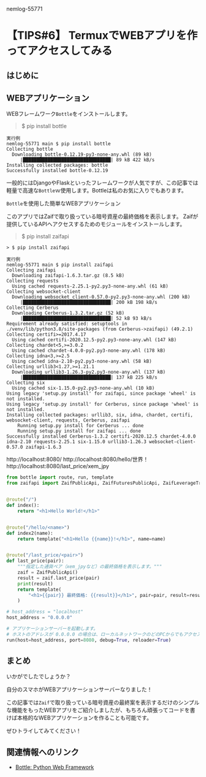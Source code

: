 nemlog-55771

# 【TIPS#6】 TermuxでWEBアプリを作ってアクセスしてみる 

## はじめに

## WEBアプリケーション

WEBフレームワーク`Bottle`をインストールします。

> $ pip install bottle

```
実行例
nemlog-55771 main $ pip install bottle
Collecting bottle
  Downloading bottle-0.12.19-py3-none-any.whl (89 kB)
     |████████████████████████████████| 89 kB 422 kB/s 
Installing collected packages: bottle
Successfully installed bottle-0.12.19
```

一般的にはDjangoやFlaskといったフレームワークが人気ですが、この記事では軽量で高速な`Bottle`ｗ使用します。Bottleは私のお気に入りでもあります。

`Bottle`を使用した簡単なWEBアプリケーション

このアプリではZaifで取り扱っている暗号資産の最終価格を表示します。
Zaifが提供しているAPIへアクセスするためのモジュールをインストールします。

> $ pip install zaifapi

`> $ pip install zaifapi`


```
実行例
nemlog-55771 main $ pip install zaifapi
Collecting zaifapi
  Downloading zaifapi-1.6.3.tar.gz (8.5 kB)
Collecting requests
  Using cached requests-2.25.1-py2.py3-none-any.whl (61 kB)
Collecting websocket-client
  Downloading websocket_client-0.57.0-py2.py3-none-any.whl (200 kB)
     |████████████████████████████████| 200 kB 198 kB/s 
Collecting Cerberus
  Downloading Cerberus-1.3.2.tar.gz (52 kB)
     |████████████████████████████████| 52 kB 93 kB/s 
Requirement already satisfied: setuptools in ./venv/lib/python3.8/site-packages (from Cerberus->zaifapi) (49.2.1)
Collecting certifi>=2017.4.17
  Using cached certifi-2020.12.5-py2.py3-none-any.whl (147 kB)
Collecting chardet<5,>=3.0.2
  Using cached chardet-4.0.0-py2.py3-none-any.whl (178 kB)
Collecting idna<3,>=2.5
  Using cached idna-2.10-py2.py3-none-any.whl (58 kB)
Collecting urllib3<1.27,>=1.21.1
  Downloading urllib3-1.26.3-py2.py3-none-any.whl (137 kB)
     |████████████████████████████████| 137 kB 225 kB/s 
Collecting six
  Using cached six-1.15.0-py2.py3-none-any.whl (10 kB)
Using legacy 'setup.py install' for zaifapi, since package 'wheel' is not installed.
Using legacy 'setup.py install' for Cerberus, since package 'wheel' is not installed.
Installing collected packages: urllib3, six, idna, chardet, certifi, websocket-client, requests, Cerberus, zaifapi
    Running setup.py install for Cerberus ... done
    Running setup.py install for zaifapi ... done
Successfully installed Cerberus-1.3.2 certifi-2020.12.5 chardet-4.0.0 idna-2.10 requests-2.25.1 six-1.15.0 urllib3-1.26.3 websocket-client-0.57.0 zaifapi-1.6.3
```

http://localhost:8080/
http://localhost:8080/hello/世界！
http://localhost:8080/last_price/xem_jpy


```python
from bottle import route, run, template
from zaifapi import ZaifPublicApi, ZaifFuturesPublicApi, ZaifLeverageTradeApi


@route("/")
def index():
    return "<h1>Hello World!</h1>"


@route("/hello/<name>")
def index2(name):
    return template("<h1>Hello {{name}}!</h1>", name=name)


@route("/last_price/<pair>")
def last_price(pair):
    """指定した通貨ペア（xem_jpyなど）の最終価格を表示します。"""
    zaif = ZaifPublicApi()
    result = zaif.last_price(pair)
    print(result)
    return template(
        "<h1>{{pair}} 最終価格: {{result}}</h1>", pair=pair, result=result["last_price"]
    )

# host_address = "localhost"
host_address = "0.0.0.0"

# アプリケーションサーバーを起動します。
# ホストのアドレスが 0.0.0.0 の場合は、ローカルネットワークのどのPCからでもアクセスできます
run(host=host_address, port=8080, debug=True, reloader=True)

```

## まとめ

いかがでしたでしょうか？

自分のスマホがWEBアプリケーションサーバーなりました！

この記事では`Zaif`で取り扱っている暗号資産の最終案を表示するだけのシンプルな機能をもったWEBアプリをご紹介しましたが、もちろん頑張ってコードを書けば本格的なWEBアプリケーションを作ることも可能です。

ぜひトライしてみてください！


## 関連情報へのリンク

- [Bottle: Python Web Framework](https://bottlepy.org/docs/dev/)
